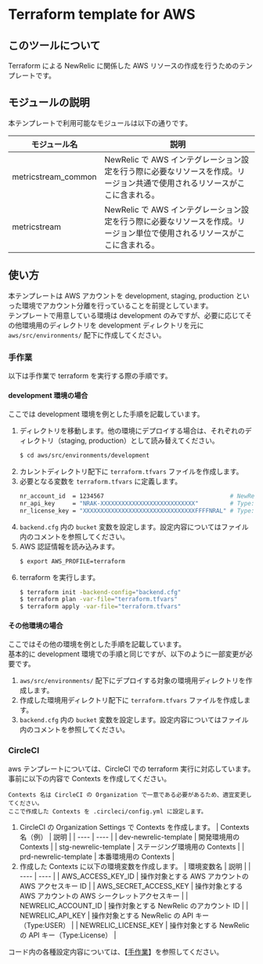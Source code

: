 # Terraform template for AWS

## このツールについて

Terraform による NewRelic に関係した AWS リソースの作成を行うためのテンプレートです。

## モジュールの説明

本テンプレートで利用可能なモジュールは以下の通りです。

| モジュール名 | 説明 |
| ---- | ---- |
| metricstream_common | NewRelic で AWS インテグレーション設定を行う際に必要なリソースを作成。リージョン共通で使用されるリソースがここに含まれる。 |
| metricstream | NewRelic で AWS インテグレーション設定を行う際に必要なリソースを作成。リージョン単位で使用されるリソースがここに含まれる。 |

## 使い方

本テンプレートは AWS アカウントを development, staging, production といった環境でアカウント分離を行っていることを前提としています。  
テンプレートで用意している環境は development のみですが、必要に応じてその他環境用のディレクトリを development ディレクトリを元に  `aws/src/environments/` 配下に作成してください。

### 手作業

以下は手作業で terraform を実行する際の手順です。

#### development 環境の場合

ここでは development 環境を例とした手順を記載しています。

1. ディレクトリを移動します。他の環境にデプロイする場合は、それぞれのディレクトリ（staging, production）として読み替えてください。
    ```bash
    $ cd aws/src/environments/development
    ```
2. カレントディレクトリ配下に `terraform.tfvars` ファイルを作成します。
3. 必要となる変数を `terraform.tfvars` に定義します。
    ```bash
    nr_account_id  = 1234567                                    # NewRelicアカウントID, 数値型
    nr_api_key     = "NRAK-XXXXXXXXXXXXXXXXXXXXXXXXXXX"         # Type:USERのAPIキー
    nr_license_key = "XXXXXXXXXXXXXXXXXXXXXXXXXXXXXXXXFFFFNRAL" # Type:Licenseキー
    ```
4. `backend.cfg` 内の `bucket` 変数を設定します。設定内容についてはファイル内のコメントを参照してください。
5. AWS 認証情報を読み込みます。
    ```bash
    $ export AWS_PROFILE=terraform
    ```
6. terraform を実行します。
    ```bash
    $ terraform init -backend-config="backend.cfg"
    $ terraform plan -var-file="terraform.tfvars"
    $ terraform apply -var-file="terraform.tfvars"
    ```

#### その他環境の場合

ここではその他の環境を例とした手順を記載しています。  
基本的に development 環境での手順と同じですが、以下のように一部変更が必要です。

1. `aws/src/environments/` 配下にデプロイする対象の環境用ディレクトリを作成します。
2. 作成した環境用ディレクトリ配下に `terraform.tfvars` ファイルを作成します。
3. `backend.cfg` 内の `bucket` 変数を設定します。設定内容についてはファイル内のコメントを参照してください。

### CircleCI

aws テンプレートについては、CircleCI での terraform 実行に対応しています。  
事前に以下の内容で Contexts を作成してください。
```
Contexts 名は CircleCI の Organization で一意である必要があるため、適宜変更してください。
ここで作成した Contexts を .circleci/config.yml に設定します。
```

1. CircleCI の Organization Settings で Contexts を作成します。
    | Contexts 名（例） | 説明 |
    | ---- | ---- |
    | dev-newrelic-template | 開発環境用の Contexts |
    | stg-newrelic-template | ステージング環境用の Contexts |
    | prd-newrelic-template | 本番環境用の Contexts |
2. 作成した Contexts に以下の環境変数を作成します。
    | 環境変数名 | 説明 |
    | ---- | ---- |
    | AWS_ACCESS_KEY_ID | 操作対象とする AWS アカウントの AWS アクセスキー ID |
    | AWS_SECRET_ACCESS_KEY | 操作対象とする AWS アカウントの AWS シークレットアクセスキー |
    | NEWRELIC_ACCOUNT_ID | 操作対象とする NewRelic のアカウント ID |
    | NEWRELIC_API_KEY | 操作対象とする NewRelic の API キー（Type:USER） |
    | NEWRELIC_LICENSE_KEY | 操作対象とする NewRelic の API キー（Type:License） |

コード内の各種設定内容については、【[手作業](../aws/README.md#手作業)】を参照してください。
